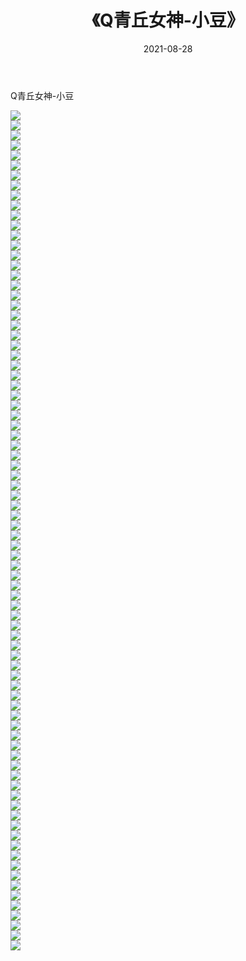 ﻿---
layout: post
title:  《Q青丘女神-小豆》
date:   2021-08-28
img: http://img.660000.xyz/Sharelink/网络美图/2021/Q青丘女神-小豆/000.jpg
categories: [美女, 清纯, 唯美]
---

Q青丘女神-小豆

  ![](http://img.660000.xyz/Sharelink/网络美图/2021/Q青丘女神-小豆/001.jpg) <br> ![](http://img.660000.xyz/Sharelink/网络美图/2021/Q青丘女神-小豆/002.jpg) <br> ![](http://img.660000.xyz/Sharelink/网络美图/2021/Q青丘女神-小豆/003.jpg) <br> ![](http://img.660000.xyz/Sharelink/网络美图/2021/Q青丘女神-小豆/004.jpg) <br> ![](http://img.660000.xyz/Sharelink/网络美图/2021/Q青丘女神-小豆/005.jpg) <br> ![](http://img.660000.xyz/Sharelink/网络美图/2021/Q青丘女神-小豆/006.jpg) <br> ![](http://img.660000.xyz/Sharelink/网络美图/2021/Q青丘女神-小豆/007.jpg) <br> ![](http://img.660000.xyz/Sharelink/网络美图/2021/Q青丘女神-小豆/008.jpg) <br> ![](http://img.660000.xyz/Sharelink/网络美图/2021/Q青丘女神-小豆/009.jpg) <br> ![](http://img.660000.xyz/Sharelink/网络美图/2021/Q青丘女神-小豆/010.jpg) <br> ![](http://img.660000.xyz/Sharelink/网络美图/2021/Q青丘女神-小豆/011.jpg) <br> ![](http://img.660000.xyz/Sharelink/网络美图/2021/Q青丘女神-小豆/012.jpg) <br> ![](http://img.660000.xyz/Sharelink/网络美图/2021/Q青丘女神-小豆/013.jpg) <br> ![](http://img.660000.xyz/Sharelink/网络美图/2021/Q青丘女神-小豆/014.jpg) <br> ![](http://img.660000.xyz/Sharelink/网络美图/2021/Q青丘女神-小豆/015.jpg) <br> ![](http://img.660000.xyz/Sharelink/网络美图/2021/Q青丘女神-小豆/016.jpg) <br> ![](http://img.660000.xyz/Sharelink/网络美图/2021/Q青丘女神-小豆/017.jpg) <br> ![](http://img.660000.xyz/Sharelink/网络美图/2021/Q青丘女神-小豆/018.jpg) <br> ![](http://img.660000.xyz/Sharelink/网络美图/2021/Q青丘女神-小豆/019.jpg) <br> ![](http://img.660000.xyz/Sharelink/网络美图/2021/Q青丘女神-小豆/020.jpg) <br> ![](http://img.660000.xyz/Sharelink/网络美图/2021/Q青丘女神-小豆/021.jpg) <br> ![](http://img.660000.xyz/Sharelink/网络美图/2021/Q青丘女神-小豆/022.jpg) <br> ![](http://img.660000.xyz/Sharelink/网络美图/2021/Q青丘女神-小豆/023.jpg) <br> ![](http://img.660000.xyz/Sharelink/网络美图/2021/Q青丘女神-小豆/024.jpg) <br> ![](http://img.660000.xyz/Sharelink/网络美图/2021/Q青丘女神-小豆/025.jpg) <br> ![](http://img.660000.xyz/Sharelink/网络美图/2021/Q青丘女神-小豆/026.jpg) <br> ![](http://img.660000.xyz/Sharelink/网络美图/2021/Q青丘女神-小豆/027.jpg) <br> ![](http://img.660000.xyz/Sharelink/网络美图/2021/Q青丘女神-小豆/028.jpg) <br> ![](http://img.660000.xyz/Sharelink/网络美图/2021/Q青丘女神-小豆/029.jpg) <br> ![](http://img.660000.xyz/Sharelink/网络美图/2021/Q青丘女神-小豆/030.jpg) <br> ![](http://img.660000.xyz/Sharelink/网络美图/2021/Q青丘女神-小豆/031.jpg) <br> ![](http://img.660000.xyz/Sharelink/网络美图/2021/Q青丘女神-小豆/032.jpg) <br> ![](http://img.660000.xyz/Sharelink/网络美图/2021/Q青丘女神-小豆/033.jpg) <br> ![](http://img.660000.xyz/Sharelink/网络美图/2021/Q青丘女神-小豆/034.jpg) <br> ![](http://img.660000.xyz/Sharelink/网络美图/2021/Q青丘女神-小豆/035.jpg) <br> ![](http://img.660000.xyz/Sharelink/网络美图/2021/Q青丘女神-小豆/036.jpg) <br> ![](http://img.660000.xyz/Sharelink/网络美图/2021/Q青丘女神-小豆/037.jpg) <br> ![](http://img.660000.xyz/Sharelink/网络美图/2021/Q青丘女神-小豆/038.jpg) <br> ![](http://img.660000.xyz/Sharelink/网络美图/2021/Q青丘女神-小豆/039.jpg) <br> ![](http://img.660000.xyz/Sharelink/网络美图/2021/Q青丘女神-小豆/040.jpg) <br> ![](http://img.660000.xyz/Sharelink/网络美图/2021/Q青丘女神-小豆/041.jpg) <br> ![](http://img.660000.xyz/Sharelink/网络美图/2021/Q青丘女神-小豆/042.jpg) <br> ![](http://img.660000.xyz/Sharelink/网络美图/2021/Q青丘女神-小豆/043.jpg) <br> ![](http://img.660000.xyz/Sharelink/网络美图/2021/Q青丘女神-小豆/044.jpg) <br> ![](http://img.660000.xyz/Sharelink/网络美图/2021/Q青丘女神-小豆/045.jpg) <br> ![](http://img.660000.xyz/Sharelink/网络美图/2021/Q青丘女神-小豆/046.jpg) <br> ![](http://img.660000.xyz/Sharelink/网络美图/2021/Q青丘女神-小豆/047.jpg) <br> ![](http://img.660000.xyz/Sharelink/网络美图/2021/Q青丘女神-小豆/048.jpg) <br> ![](http://img.660000.xyz/Sharelink/网络美图/2021/Q青丘女神-小豆/049.jpg) <br> ![](http://img.660000.xyz/Sharelink/网络美图/2021/Q青丘女神-小豆/050.jpg) <br> ![](http://img.660000.xyz/Sharelink/网络美图/2021/Q青丘女神-小豆/051.jpg) <br> ![](http://img.660000.xyz/Sharelink/网络美图/2021/Q青丘女神-小豆/052.jpg) <br> ![](http://img.660000.xyz/Sharelink/网络美图/2021/Q青丘女神-小豆/053.jpg) <br> ![](http://img.660000.xyz/Sharelink/网络美图/2021/Q青丘女神-小豆/054.jpg) <br> ![](http://img.660000.xyz/Sharelink/网络美图/2021/Q青丘女神-小豆/055.jpg) <br> ![](http://img.660000.xyz/Sharelink/网络美图/2021/Q青丘女神-小豆/056.jpg) <br> ![](http://img.660000.xyz/Sharelink/网络美图/2021/Q青丘女神-小豆/057.jpg) <br> ![](http://img.660000.xyz/Sharelink/网络美图/2021/Q青丘女神-小豆/058.jpg) <br> ![](http://img.660000.xyz/Sharelink/网络美图/2021/Q青丘女神-小豆/059.jpg) <br> ![](http://img.660000.xyz/Sharelink/网络美图/2021/Q青丘女神-小豆/060.jpg) <br> ![](http://img.660000.xyz/Sharelink/网络美图/2021/Q青丘女神-小豆/061.jpg) <br> ![](http://img.660000.xyz/Sharelink/网络美图/2021/Q青丘女神-小豆/062.jpg) <br> ![](http://img.660000.xyz/Sharelink/网络美图/2021/Q青丘女神-小豆/063.jpg) <br> ![](http://img.660000.xyz/Sharelink/网络美图/2021/Q青丘女神-小豆/064.jpg) <br> ![](http://img.660000.xyz/Sharelink/网络美图/2021/Q青丘女神-小豆/065.jpg) <br> ![](http://img.660000.xyz/Sharelink/网络美图/2021/Q青丘女神-小豆/066.jpg) <br> ![](http://img.660000.xyz/Sharelink/网络美图/2021/Q青丘女神-小豆/067.jpg) <br> ![](http://img.660000.xyz/Sharelink/网络美图/2021/Q青丘女神-小豆/068.jpg) <br> ![](http://img.660000.xyz/Sharelink/网络美图/2021/Q青丘女神-小豆/069.jpg) <br> ![](http://img.660000.xyz/Sharelink/网络美图/2021/Q青丘女神-小豆/070.jpg) <br> ![](http://img.660000.xyz/Sharelink/网络美图/2021/Q青丘女神-小豆/071.jpg) <br> ![](http://img.660000.xyz/Sharelink/网络美图/2021/Q青丘女神-小豆/072.jpg) <br> ![](http://img.660000.xyz/Sharelink/网络美图/2021/Q青丘女神-小豆/073.jpg) <br> ![](http://img.660000.xyz/Sharelink/网络美图/2021/Q青丘女神-小豆/074.jpg) <br> ![](http://img.660000.xyz/Sharelink/网络美图/2021/Q青丘女神-小豆/075.jpg) <br> ![](http://img.660000.xyz/Sharelink/网络美图/2021/Q青丘女神-小豆/076.jpg) <br> ![](http://img.660000.xyz/Sharelink/网络美图/2021/Q青丘女神-小豆/077.jpg) <br> ![](http://img.660000.xyz/Sharelink/网络美图/2021/Q青丘女神-小豆/078.jpg) <br> ![](http://img.660000.xyz/Sharelink/网络美图/2021/Q青丘女神-小豆/079.jpg) <br> ![](http://img.660000.xyz/Sharelink/网络美图/2021/Q青丘女神-小豆/080.jpg) <br> ![](http://img.660000.xyz/Sharelink/网络美图/2021/Q青丘女神-小豆/081.jpg) <br> ![](http://img.660000.xyz/Sharelink/网络美图/2021/Q青丘女神-小豆/082.jpg) <br> ![](http://img.660000.xyz/Sharelink/网络美图/2021/Q青丘女神-小豆/083.jpg) <br> ![](http://img.660000.xyz/Sharelink/网络美图/2021/Q青丘女神-小豆/084.jpg) <br>